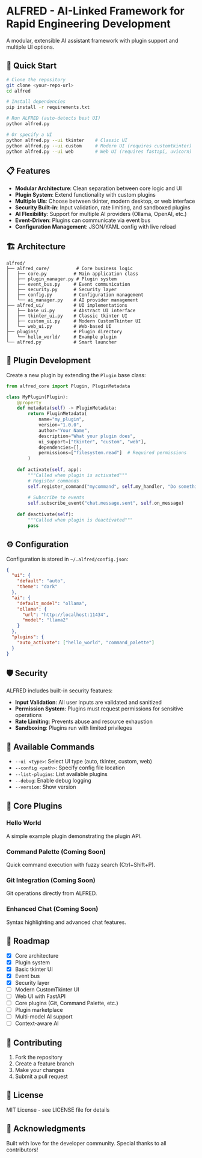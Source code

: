 # ALFRED - AI-Linked Framework for Rapid Engineering Development

A modular, extensible AI assistant framework with plugin support and multiple UI options.

## 🚀 Quick Start

```bash
# Clone the repository
git clone <your-repo-url>
cd alfred

# Install dependencies
pip install -r requirements.txt

# Run ALFRED (auto-detects best UI)
python alfred.py

# Or specify a UI
python alfred.py --ui tkinter    # Classic UI
python alfred.py --ui custom     # Modern UI (requires customtkinter)
python alfred.py --ui web        # Web UI (requires fastapi, uvicorn)
```

## 📋 Features

- **Modular Architecture**: Clean separation between core logic and UI
- **Plugin System**: Extend functionality with custom plugins
- **Multiple UIs**: Choose between tkinter, modern desktop, or web interface
- **Security Built-in**: Input validation, rate limiting, and sandboxed plugins
- **AI Flexibility**: Support for multiple AI providers (Ollama, OpenAI, etc.)
- **Event-Driven**: Plugins can communicate via event bus
- **Configuration Management**: JSON/YAML config with live reload

## 🏗️ Architecture

```
alfred/
├── alfred_core/          # Core business logic
│   ├── core.py          # Main application class
│   ├── plugin_manager.py # Plugin system
│   ├── event_bus.py     # Event communication
│   ├── security.py      # Security layer
│   ├── config.py        # Configuration management
│   └── ai_manager.py    # AI provider management
├── alfred_ui/           # UI implementations
│   ├── base_ui.py       # Abstract UI interface
│   ├── tkinter_ui.py    # Classic tkinter UI
│   ├── custom_ui.py     # Modern CustomTkinter UI
│   └── web_ui.py        # Web-based UI
├── plugins/             # Plugin directory
│   └── hello_world/     # Example plugin
└── alfred.py            # Smart launcher
```

## 🔌 Plugin Development

Create a new plugin by extending the `Plugin` base class:

```python
from alfred_core import Plugin, PluginMetadata

class MyPlugin(Plugin):
    @property
    def metadata(self) -> PluginMetadata:
        return PluginMetadata(
            name="my_plugin",
            version="1.0.0",
            author="Your Name",
            description="What your plugin does",
            ui_support=["tkinter", "custom", "web"],
            dependencies=[],
            permissions=["filesystem.read"]  # Required permissions
        )
    
    def activate(self, app):
        """Called when plugin is activated"""
        # Register commands
        self.register_command("mycommand", self.my_handler, "Do something")
        
        # Subscribe to events
        self.subscribe_event("chat.message.sent", self.on_message)
    
    def deactivate(self):
        """Called when plugin is deactivated"""
        pass
```

## ⚙️ Configuration

Configuration is stored in `~/.alfred/config.json`:

```json
{
  "ui": {
    "default": "auto",
    "theme": "dark"
  },
  "ai": {
    "default_model": "ollama",
    "ollama": {
      "url": "http://localhost:11434",
      "model": "llama2"
    }
  },
  "plugins": {
    "auto_activate": ["hello_world", "command_palette"]
  }
}
```

## 🛡️ Security

ALFRED includes built-in security features:

- **Input Validation**: All user inputs are validated and sanitized
- **Permission System**: Plugins must request permissions for sensitive operations
- **Rate Limiting**: Prevents abuse and resource exhaustion
- **Sandboxing**: Plugins run with limited privileges

## 📝 Available Commands

- `--ui <type>`: Select UI type (auto, tkinter, custom, web)
- `--config <path>`: Specify config file location
- `--list-plugins`: List available plugins
- `--debug`: Enable debug logging
- `--version`: Show version

## 🧩 Core Plugins

### Hello World
A simple example plugin demonstrating the plugin API.

### Command Palette (Coming Soon)
Quick command execution with fuzzy search (Ctrl+Shift+P).

### Git Integration (Coming Soon)
Git operations directly from ALFRED.

### Enhanced Chat (Coming Soon)
Syntax highlighting and advanced chat features.

## 🚧 Roadmap

- [x] Core architecture
- [x] Plugin system
- [x] Basic tkinter UI
- [x] Event bus
- [x] Security layer
- [ ] Modern CustomTkinter UI
- [ ] Web UI with FastAPI
- [ ] Core plugins (Git, Command Palette, etc.)
- [ ] Plugin marketplace
- [ ] Multi-model AI support
- [ ] Context-aware AI

## 🤝 Contributing

1. Fork the repository
2. Create a feature branch
3. Make your changes
4. Submit a pull request

## 📄 License

MIT License - see LICENSE file for details

## 🙏 Acknowledgments

Built with love for the developer community. Special thanks to all contributors!
